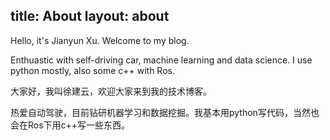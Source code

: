 title: About
layout: about
---
Hello, it's Jianyun Xu. Welcome to my blog.

Enthuastic with self-driving car, machine learning and data science.
I use python mostly, also some c++ with Ros.

大家好，我叫徐建云，欢迎大家来到我的技术博客。

热爱自动驾驶，目前钻研机器学习和数据挖掘。我基本用python写代码，当然也会在Ros下用c++写一些东西。
